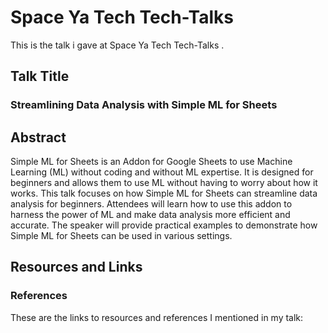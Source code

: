 # Space Ya Tech Tech-Talks

This is the talk i gave at Space Ya Tech Tech-Talks .

## Talk Title

### Streamlining Data Analysis with Simple ML for Sheets

## Abstract

Simple ML for Sheets is an Addon for Google Sheets to use Machine Learning (ML) without coding and without ML expertise. It is designed for beginners and allows them to use ML without having to worry about how it works. 
This talk focuses on how Simple ML for Sheets can streamline data analysis for beginners. Attendees will learn how to use this addon to harness the power of ML and make data analysis more efficient and accurate. 
The speaker will provide practical examples to demonstrate how Simple ML for Sheets can be used in various settings.

## Resources and Links

### References

These are the links to resources and references I mentioned in my talk:
